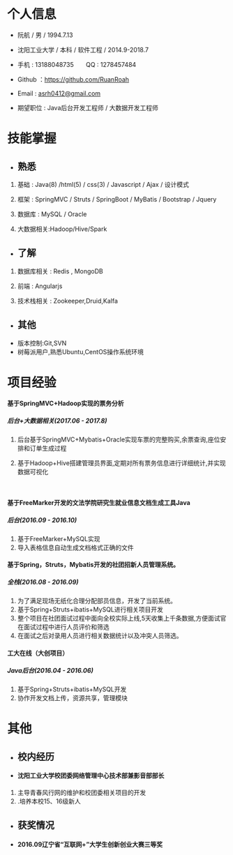 # 个人信息
- 阮航 / 男 / 1994.7.13

- 沈阳工业大学 / 本科 / 软件工程 / 2014.9-2018.7

- 手机 : 13188048735　　QQ : 1278457484

- Github ：https://github.com/RuanRoah

- Email : asrh0412@gmail.com

- 期望职位 : Java后台开发工程师 / 大数据开发工程师

# 技能掌握
- ## 熟悉
1. 基础 : Java(8) /html(5) / css(3) / Javascript / Ajax / 设计模式

2. 框架 : SpringMVC / Struts / SpringBoot / MyBatis / Bootstrap / Jquery

3. 数据库 : MySQL / Oracle

4. 大数据相关:Hadoop/Hive/Spark

- ## 了解
1. 数据库相关 : Redis , MongoDB

2. 前端 : Angularjs

3. 技术栈相关 : Zookeeper,Druid,Kalfa

- ## 其他
- 版本控制:Git,SVN
- 树莓派用户,熟悉Ubuntu,CentOS操作系统环境


# 项目经验

#### 基于SpringMVC+Hadoop实现的票务分析
##### 后台+大数据相关(2017.06 - 2017.8)
1. 后台基于SpringMVC+Mybatis+Oracle实现车票的完整购买,余票查询,座位安排和订单生成过程

2. 基于Hadoop+Hive搭建管理员界面,定期对所有票务信息进行详细统计,并实现数据可视化

   ​

#### 基于FreeMarker开发的文法学院研究生就业信息文档生成工具Java
##### 后台(2016.09 - 2016.10)
1. 基于FreeMarker+MySQL实现
2. 导入表格信息自动生成文档格式正确的文件
#### 基于Spring，Struts，Mybatis开发的社团招新人员管理系统。
##### 全栈(2016.08 - 2016.09)
1. 为了满足现场无纸化合理分配部员信息，开发了当前系统。
2. 基于Spring+Struts+ibatis+MySQL进行相关项目开发
3. 整个项目在社团面试过程中面向全校实际上线,5天收集上千条数据,方便面试官在面试过程中进行人员评价和筛选
4. 在面试之后对录用人员进行相关数据统计以及冲突人员筛选。
####  工大在线（大创项目）
##### Java后台(2016.04 - 2016.06)
1. 基于Spring+Struts+ibatis+MySQL开发
2. 协作开发文档上传，资源共享，管理模块

# 其他
- ## 校内经历
- #### 沈阳工业大学校团委网络管理中心技术部兼影音部部长
1. 主导青春风行网的维护和校团委相关项目的开发
2. .培养本校15、16级新人

- ## 获奖情况
- #### 2016.09辽宁省“互联网+”大学生创新创业大赛三等奖
